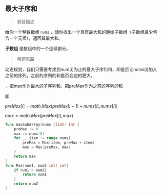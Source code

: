 ## 最大子序和

> 题目描述

给你一个整数数组 `nums` ，请你找出一个具有最大和的连续子数组（子数组最少包含一个元素），返回其最大和。

**子数组** 是数组中的一个连续部分。

> 解题思路

动态规划，我们只需要考虑到num[i]为止的最大子序列和，即是否让nums[i]加入之前的序列，之前的序列的和是否会边的更大。

，把max作为最大的子序列和，把preMax作为之前的序列的和

即

$preMax[i] = math.Max(preMax[i-1] + nums[i], nums[i])$

$max = math.Max(preMax[i], max)$

```go
func maxSubArray(nums []int) int {
    preMax := 0
    max := nums[0]
    for _, item := range nums{
        preMax = Max(item, preMax + item)
        max = Max(preMax, max)
    }
    return max
}
func Max(num1, num2 int) int{
    if num1 > num2{
        return num1
    }
    return num2
}
```

